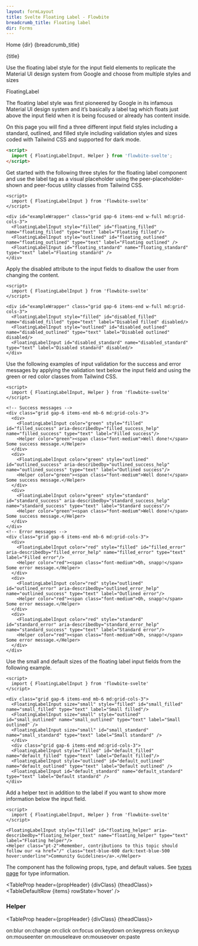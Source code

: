 ```yaml
---
layout: formLayout
title: Svelte Floating Label - Flowbite
breadcrumb_title: Floating label
dir: Forms
---
```


<script>
  import { Htwo, ExampleDiv, GitHubSource, CompoDescription, TableProp, TableDefaultRow} from '../utils'
  import { Breadcrumb, BreadcrumbItem, Badge, Heading, A } from '$lib'
  
  import componentProps from '../props/FloatingLabelInput.json'
   import componentProps2 from '../props/Helper.json'
  let items = componentProps.props
  let items2 = componentProps2.props
  
  let propHeader = ['Name', 'Type', 'Default']
  let divClass='w-full relative overflow-x-auto shadow-md sm:rounded-lg py-4'
  let theadClass ='text-xs text-gray-700 uppercase bg-gray-50 dark:bg-gray-700 dark:text-white'
</script>

<Breadcrumb class="pb-8">
  <BreadcrumbItem href="/" home >Home</BreadcrumbItem>
  <BreadcrumbItem>{dir}</BreadcrumbItem>
  <BreadcrumbItem>{breadcrumb_title}</BreadcrumbItem>
</Breadcrumb>

<Heading class="mb-2" tag="h1" customSize="text-3xl">{title}</Heading>

<CompoDescription>Use the floating label style for the input field elements to replicate the Material UI design system from Google and choose from multiple styles and sizes</CompoDescription>

<ExampleDiv>
<GitHubSource href="forms/FloatingLabelInput.svelte">FloatingLabel</GitHubSource>
</ExampleDiv>

The floating label style was first pioneered by Google in its infamous Material UI design system and it’s basically a label tag which floats just above the input field when it is being focused or already has content inside.

On this page you will find a three different input field styles including a standard, outlined, and filled style including validation styles and sizes coded with Tailwind CSS and supported for dark mode.

<Htwo label="Setup" />

```html
<script>
  import { FloatingLabelInput, Helper } from 'flowbite-svelte';
</script>
```

<Htwo label="Floating label examples" />

Get started with the following three styles for the floating label component and use the label tag as a visual placeholder using the peer-placeholder-shown and peer-focus utility classes from Tailwind CSS.

```svelte example hideScript
<script>
  import { FloatingLabelInput } from 'flowbite-svelte'
</script>

<div id="exampleWrapper" class="grid gap-6 items-end w-full md:grid-cols-3">
  <FloatingLabelInput style="filled" id="floating_filled" name="floating_filled" type="text" label="Floating filled"/>
  <FloatingLabelInput style="outlined" id="floating_outlined" name="floating_outlined" type="text" label="Floating outlined" />
  <FloatingLabelInput id="floating_standard" name="floating_standard" type="text" label="Floating standard" />
</div>
```

<Htwo label="Disabled state" />

Apply the disabled attribute to the input fields to disallow the user from changing the content.

```svelte example hideScript
<script>
  import { FloatingLabelInput } from 'flowbite-svelte'
</script>

<div id="exampleWrapper" class="grid gap-6 items-end w-full md:grid-cols-3">
  <FloatingLabelInput style="filled" id="disabled_filled" name="disabled_filled" type="text" label="Disabled filled" disabled/>
  <FloatingLabelInput style="outlined" id="disabled_outlined" name="disabled_outlined" type="text" label="Disabled outlined" disabled/>
  <FloatingLabelInput id="disabled_standard" name="disabled_standard" type="text" label="Disabled standard" disabled/>
</div>
```

<Htwo label="Validation" />

Use the following examples of input validation for the success and error messages by applying the validation text below the input field and using the green or red color classes from Tailwind CSS.

```svelte example
<script>
  import { FloatingLabelInput, Helper } from 'flowbite-svelte'
</script>

<!-- Success messages -->
<div class="grid gap-6 items-end mb-6 md:grid-cols-3">
  <div>
    <FloatingLabelInput color="green" style="filled" id="filled_success" aria-describedby="filled_success_help" name="filled_success" type="text" label="Filled success"/>
    <Helper color="green"><span class="font-medium">Well done!</span> Some success message.</Helper>
  </div>
  <div>
    <FloatingLabelInput color="green" style="outlined" id="outlined_success" aria-describedby="outlined_success_help" name="outlined_success" type="text" label="Outlined success"/>
    <Helper color="green"><span class="font-medium">Well done!</span> Some success message.</Helper>
  </div>
  <div>
    <FloatingLabelInput color="green" style="standard" id="standard_success" aria-describedby="standard_success_help" name="standard_success" type="text" label="Standard success"/>
    <Helper color="green"><span class="font-medium">Well done!</span> Some success message.</Helper>
  </div>
</div>
<!-- Error messages -->
<div class="grid gap-6 items-end mb-6 md:grid-cols-3">
  <div>
    <FloatingLabelInput color="red" style="filled" id="filled_error" aria-describedby="filled_error_help" name="filled_error" type="text" label="Filled error"/>
    <Helper color="red"><span class="font-medium">Oh, snapp!</span> Some error message.</Helper>
  </div>
  <div>
    <FloatingLabelInput color="red" style="outlined" id="outlined_error" aria-describedby="outlined_error_help" name="outlined_success" type="text" label="Outlined error"/>
    <Helper color="red"><span class="font-medium">Oh, snapp!</span> Some error message.</Helper>
  </div>
  <div>
    <FloatingLabelInput color="red" style="standard" id="standard_error" aria-describedby="standard_error_help" name="standard_success" type="text" label="Standard error"/>
    <Helper color="red"><span class="font-medium">Oh, snapp!</span> Some error message.</Helper>
  </div>
</div>
```

<Htwo label="Sizes" />

Use the small and default sizes of the floating label input fields from the following example.

```svelte example hideScript
<script>
  import { FloatingLabelInput } from 'flowbite-svelte'
</script>

<div class="grid gap-6 items-end mb-6 md:grid-cols-3">
  <FloatingLabelInput size="small" style="filled" id="small_filled" name="small_filled" type="text" label="Small filled"/>
  <FloatingLabelInput size="small" style="outlined" id="small_outlined" name="small_outlined" type="text" label="Small outlined" />
  <FloatingLabelInput size="small" id="small_standard" name="small_standard" type="text" label="Small standard" />
  </div>
  <div class="grid gap-6 items-end md:grid-cols-3">
  <FloatingLabelInput style="filled" id="default_filled" name="default_filled" type="text" label="Default filled"/>
  <FloatingLabelInput style="outlined" id="default_outlined" name="default_outlined" type="text" label="Default outlined" />
  <FloatingLabelInput id="default_standard" name="default_standard" type="text" label="Default standard" />
</div>
```

<Htwo label="Helper text" />

Add a helper text in addition to the label if you want to show more information below the input field.

```svelte example
<script>
  import { FloatingLabelInput, Helper } from 'flowbite-svelte'
</script>

<FloatingLabelInput style="filled" id="floating_helper" aria-describedby="floating_helper_text" name="floating_helper" type="text" label="Floating helper"/>
<Helper class="pt-2">Remember, contributions to this topic should follow our <a href="/" class="text-blue-600 dark:text-blue-500 hover:underline">Community Guidelines</a>.</Helper>
```

<Htwo label="Props" />

The component has the following props, type, and default values. See <A href="/pages/types">types 
 page</A> for type information.

<TableProp header={propHeader} {divClass} {theadClass}>
  <TableDefaultRow {items} rowState='hover' />
</TableProp>

<h3 class='text-xl w-full dark:text-white py-4'>Helper</h3>

<TableProp header={propHeader} {divClass} {theadClass}>
<TableDefaultRow items={items2} rowState='hover' />
</TableProp>

<Htwo label="Forwarded Events" />

<div class="flex flex-wrap gap-2">
<Badge large={true}>on:blur</Badge>
<Badge large={true}>on:change</Badge>
<Badge large={true}>on:click</Badge>
<Badge large={true}>on:focus</Badge>
<Badge large={true}>on:keydown</Badge>
<Badge large={true}>on:keypress</Badge>
<Badge large={true}>on:keyup</Badge>
<Badge large={true}>on:mouseenter</Badge>
<Badge large={true}>on:mouseleave</Badge>
<Badge large={true}>on:mouseover</Badge>
<Badge large={true}>on:paste</Badge>
</div>
